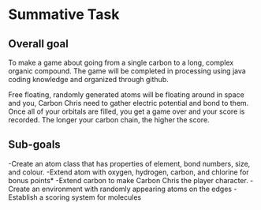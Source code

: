# Summative Task

## Overall goal

To make a game about going from a single carbon to a long, complex organic compound.
The game will be completed in processing using java coding knowledge and organized through github. 

Free floating, randomly generated atoms will be floating around in space and you, Carbon Chris need to gather electric potential and bond to them. Once all of your orbitals are filled, you get a game over and your score is recorded. The longer your carbon chain, the higher the score. 

## Sub-goals

-Create an atom class that has properties of element, bond numbers, size, and colour.
-Extend atom with oxygen, hydrogen, carbon, and chlorine for bonus points*
-Extend carbon to make Carbon Chris the player character. 
-Create an environment with randomly appearing atoms on the edges
-Establish a scoring system for molecules

